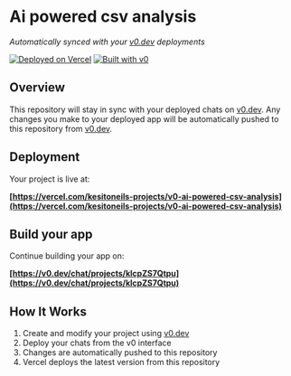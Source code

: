 # Ai powered csv analysis

*Automatically synced with your [v0.dev](https://v0.dev) deployments*

[![Deployed on Vercel](https://img.shields.io/badge/Deployed%20on-Vercel-black?style=for-the-badge&logo=vercel)](https://vercel.com/kesitoneils-projects/v0-ai-powered-csv-analysis)
[![Built with v0](https://img.shields.io/badge/Built%20with-v0.dev-black?style=for-the-badge)](https://v0.dev/chat/projects/klcpZS7Qtpu)

## Overview

This repository will stay in sync with your deployed chats on [v0.dev](https://v0.dev).
Any changes you make to your deployed app will be automatically pushed to this repository from [v0.dev](https://v0.dev).

## Deployment

Your project is live at:

**[https://vercel.com/kesitoneils-projects/v0-ai-powered-csv-analysis](https://vercel.com/kesitoneils-projects/v0-ai-powered-csv-analysis)**

## Build your app

Continue building your app on:

**[https://v0.dev/chat/projects/klcpZS7Qtpu](https://v0.dev/chat/projects/klcpZS7Qtpu)**

## How It Works

1. Create and modify your project using [v0.dev](https://v0.dev)
2. Deploy your chats from the v0 interface
3. Changes are automatically pushed to this repository
4. Vercel deploys the latest version from this repository